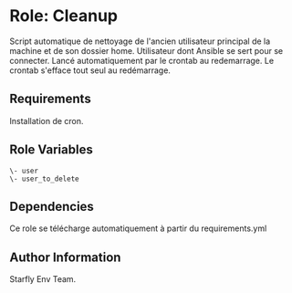 Role: Cleanup
=============

Script automatique de nettoyage de l'ancien utilisateur principal de la machine et de son dossier home. Utilisateur dont Ansible se sert pour se connecter.
Lancé automatiquement par le crontab au redemarrage.
Le crontab s'efface tout seul au redémarrage.

Requirements
------------

Installation de cron.

Role Variables
--------------

<pre><code>\- user
\- user_to_delete
</code></pre>

Dependencies
------------

Ce role se télécharge automatiquement à partir du requirements.yml


Author Information
------------------

Starfly Env Team.
